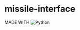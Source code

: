 # missile-interface
MADE WITH
![Python](https://img.shields.io/badge/python-3670A0?style=for-the-badge&logo=python&logoColor=ffdd54)

